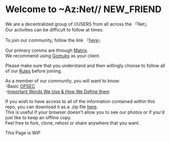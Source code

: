 # Welcome to ~Az:Net// NEW_FRIEND

We are a decentralized group of //USERS from all across the 「Net」  
Our activities can be difficult to follow at times.

To join our community, follow the link 『[here](https://matrix.to/#/#aznet-public:matrix.org)』

Our primary comms are through [Matrix](https://matrix.org/).  
We recommend using [Gomuks](https://github.com/tulir/gomuks) as your client.

Please make sure that you understand and then willingly choose to follow all of our [Rules](https://github.com/Az-Net/Az-Net/blob/main/Rules.md) before joining.

As a member of our community, you will want to know:  
-Basic [OPSEC](https://en.wikipedia.org/wiki/Operations_security)  
-[Important Words We Use & How We Define them](https://github.com/Az-Net/Az-Net/tree/main/Definitions)  

If you wish to have access to all of the information contained within this repo, you can download it as a .zip file [here](https://github.com/Az-Net/Az-Net/archive/refs/heads/main.zip).  
This is useful if your browser doesn't allow you to see our photos or if you'd just like to keep an offline copy.  
Feel free to fork, clone, rehost or share anywhere that you want.    
  
This Page is WiP
